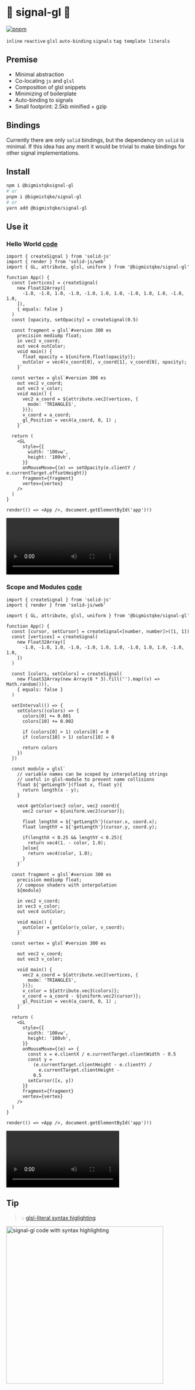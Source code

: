 # 🚦 signal-gl 🚦

[![pnpm](https://img.shields.io/badge/maintained%20with-pnpm-cc00ff.svg?style=for-the-badge&logo=pnpm)](https://pnpm.io/)

`inline` `reactive` `glsl` `auto-binding` `signals` `tag template literals`

## Premise

- Minimal abstraction
- Co-locating `js` and `glsl`
- Composition of glsl snippets
- Minimizing of boilerplate
- Auto-binding to signals
- Small footprint: 2.5kb minified + gzip

## Bindings

Currently there are only `solid` bindings, but the dependency on `solid` is minimal. If this idea has any merit it would be trivial to make bindings for other signal implementations.

## Install

```bash
npm i @bigmistqksignal-gl
# or
pnpm i @bigmistqke/signal-gl
# or
yarn add @bigmistqke/signal-gl
```

## Use it

### Hello World [code](./dev/src/examples/hello_world.tsx)

```tsx
import { createSignal } from 'solid-js'
import { render } from 'solid-js/web'
import { GL, attribute, glsl, uniform } from '@bigmistqke/signal-gl'

function App() {
  const [vertices] = createSignal(
    new Float32Array([
      -1.0, -1.0, 1.0, -1.0, -1.0, 1.0, 1.0, -1.0, 1.0, 1.0, -1.0, 1.0,
    ]),
    { equals: false }
  )
  const [opacity, setOpacity] = createSignal(0.5)

  const fragment = glsl`#version 300 es
    precision mediump float;
    in vec2 v_coord; 
    out vec4 outColor;
    void main() {
      float opacity = ${uniform.float(opacity)};
      outColor = vec4(v_coord[0], v_coord[1], v_coord[0], opacity);
    }`

  const vertex = glsl`#version 300 es
    out vec2 v_coord;  
    out vec3 v_color;
    void main() {
      vec2 a_coord = ${attribute.vec2(vertices, {
        mode: 'TRIANGLES',
      })};
      v_coord = a_coord;
      gl_Position = vec4(a_coord, 0, 1) ;
    }`

  return (
    <GL
      style={{
        width: '100vw',
        height: '100vh',
      }}
      onMouseMove={(e) => setOpacity(e.clientY / e.currentTarget.offsetHeight)}
      fragment={fragment}
      vertex={vertex}
    />
  )
}

render(() => <App />, document.getElementById('app')!)
```

<video alt="screenrecording first example" src="https://github.com/bigmistqke/signal.gl/assets/10504064/d0b05162-ee8c-4767-b0cc-5ae703b67d89">
  <img src="https://github.com/bigmistqke/signal.gl/assets/10504064/30b0c5ad-fd5d-4a58-812e-24734a43c52d"/>
</video>

### Scope and Modules [code](./dev/src/examples/scope_and_modules.tsx)

```tsx
import { createSignal } from 'solid-js'
import { render } from 'solid-js/web'

import { GL, attribute, glsl, uniform } from '@bigmistqke/signal-gl'

function App() {
  const [cursor, setCursor] = createSignal<[number, number]>([1, 1])
  const [vertices] = createSignal(
    new Float32Array([
      -1.0, -1.0, 1.0, -1.0, -1.0, 1.0, 1.0, -1.0, 1.0, 1.0, -1.0, 1.0,
    ])
  )

  const [colors, setColors] = createSignal(
    new Float32Array(new Array(6 * 3).fill('').map((v) => Math.random())),
    { equals: false }
  )

  setInterval(() => {
    setColors((colors) => {
      colors[0] += 0.001
      colors[10] += 0.002

      if (colors[0] > 1) colors[0] = 0
      if (colors[10] > 1) colors[10] = 0

      return colors
    })
  })

  const module = glsl`
    // variable names can be scoped by interpolating strings
    // useful in glsl-module to prevent name collisions
    float ${'getLength'}(float x, float y){
      return length(x - y);
    }

    vec4 getColor(vec3 color, vec2 coord){
      vec2 cursor = ${uniform.vec2(cursor)};

      float lengthX = ${'getLength'}(cursor.x, coord.x);
      float lengthY = ${'getLength'}(cursor.y, coord.y);

      if(lengthX < 0.25 && lengthY < 0.25){
        return vec4(1. - color, 1.0);
      }else{
        return vec4(color, 1.0);
      }
    }`

  const fragment = glsl`#version 300 es
    precision mediump float;
    // compose shaders with interpolation
    ${module}

    in vec2 v_coord; 
    in vec3 v_color;
    out vec4 outColor;

    void main() {
      outColor = getColor(v_color, v_coord);
    }`

  const vertex = glsl`#version 300 es

    out vec2 v_coord;  
    out vec3 v_color;

    void main() {
      vec2 a_coord = ${attribute.vec2(vertices, {
        mode: 'TRIANGLES',
      })};
      v_color = ${attribute.vec3(colors)};
      v_coord = a_coord - ${uniform.vec2(cursor)};
      gl_Position = vec4(a_coord, 0, 1) ;
    }`

  return (
    <GL
      style={{
        width: '100vw',
        height: '100vh',
      }}
      onMouseMove={(e) => {
        const x = e.clientX / e.currentTarget.clientWidth - 0.5
        const y =
          (e.currentTarget.clientHeight - e.clientY) /
            e.currentTarget.clientHeight -
          0.5
        setCursor([x, y])
      }}
      fragment={fragment}
      vertex={vertex}
    />
  )
}

render(() => <App />, document.getElementById('app')!)
```

<video alt="screenrecording second example" src="https://github.com/bigmistqke/signal.gl/assets/10504064/28e4a945-d792-48df-bae4-349aefc7c723" >
  <img src="https://github.com/bigmistqke/signal.gl/assets/10504064/80b5b147-9a18-4352-a243-1778d91715e4"/>
</video>


## Tip
> `💡` [glsl-literal syntax higlighting](https://marketplace.visualstudio.com/items?itemName=boyswan.glsl-literal)

<img width="417" alt="signal-gl code with syntax highlighting" src="https://github.com/bigmistqke/signal.gl/assets/10504064/d2027993-31ac-4c88-8f7f-c0b6f51d992c">
